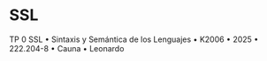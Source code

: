 # SSL
TP 0 SSL
• Sintaxis y Semántica de los Lenguajes
• K2006
• 2025
• 222.204-8
• Cauna
• Leonardo
